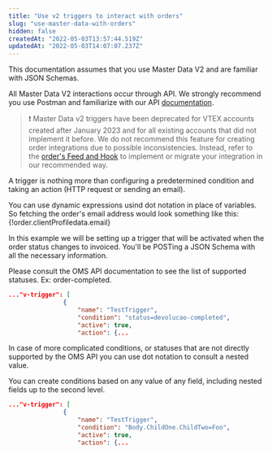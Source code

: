 ```yaml
---
title: "Use v2 triggers to interact with orders"
slug: "use-master-data-with-orders"
hidden: false
createdAt: "2022-05-03T13:57:44.519Z"
updatedAt: "2022-05-03T14:07:07.237Z"
---
```

This documentation assumes that you use Master Data V2 and are familiar with JSON Schemas.

All Master Data V2 interactions occur through API.  We strongly recommend you use Postman and familiarize with our API [documentation](https://developers.vtex.com/docs/api-reference/master-data-api-v2#overview).

>❗ Master Data v2 triggers have been deprecated for VTEX accounts created after January 2023 and for all existing accounts that did not implement it before. We do not recommend this feature for creating order integrations due to possible inconsistencies. Instead, refer to the [order's Feed and Hook](https://developers.vtex.com/vtex-rest-api/docs/orders-feed) to implement or migrate your integration in our recommended way.

A trigger is nothing more than configuring a predetermined condition and taking an action (HTTP request or sending an email).

You can use dynamic expressions usind dot notation  in place of variables.
So fetching the order's email address would look something like this:
{!order.clientProfiledata.email}

In this example we will be setting up a trigger that will be activated when the order status changes to invoiced.  You'll be POSTing a JSON Schema with all the necessary information.

Please consult the OMS API documentation to see the list of supported statuses.  Ex: order-completed.

```json
..."v-trigger": [
               {
                   "name": "TestTrigger",
                   "condition": "status=devolucao-completed",
                   "active": true,
                   "action": {...

```

In case of more complicated conditions, or statuses that are not directly supported by the OMS API you can use dot notation to consult a nested value.

You can create conditions based on any value of any field, including nested fields up to the second level.

```json
..."v-trigger": [
               {
                   "name": "TestTrigger",
                   "condition": "Body.ChildOne.ChildTwo=Foo",
                   "active": true,
                   "action": {...





```
